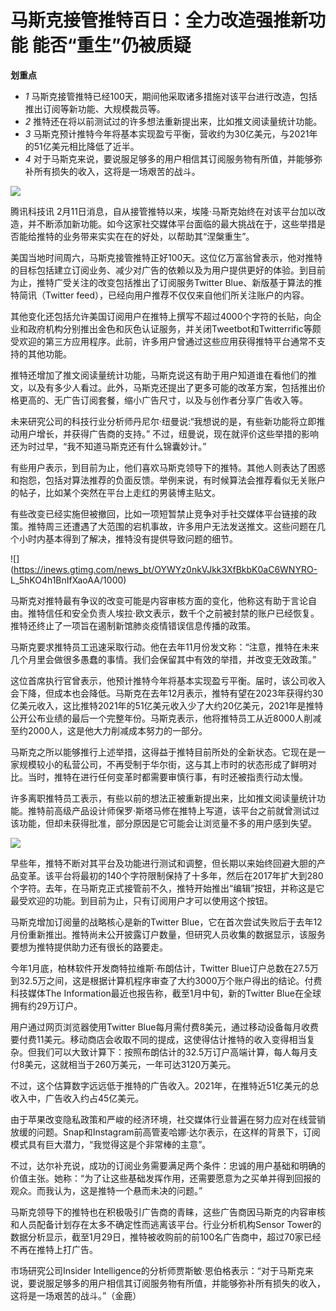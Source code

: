 # 马斯克接管推特百日：全力改造强推新功能 能否“重生”仍被质疑

**划重点**

  * _1_ 马斯克接管推特已经100天，期间他采取诸多措施对该平台进行改造，包括推出订阅等新功能、大规模裁员等。
  * _2_ 推特还在将以前测试过的许多想法重新提出来，比如推文阅读量统计功能。
  * _3_ 马斯克预计推特今年将基本实现盈亏平衡，营收约为30亿美元，与2021年的51亿美元相比降低了近半。
  * _4_ 对于马斯克来说，要说服足够多的用户相信其订阅服务物有所值，并能够弥补所有损失的收入，这将是一场艰苦的战斗。

![](https://inews.gtimg.com/news_bt/Otq-V1te1ClIpy49lO0ZrS8sHobfma1KQ0fjRSOo1qcRIAA/1000)

腾讯科技讯
2月11日消息，自从接管推特以来，埃隆·马斯克始终在对该平台加以改造，并不断添加新功能。如今这家社交媒体平台面临的最大挑战在于，这些举措是否能给推特的业务带来实实在在的好处，以帮助其“涅槃重生”。

美国当地时间周六，马斯克接管推特正好100天。这位亿万富翁曾表示，他对推特的目标包括建立订阅业务、减少对广告的依赖以及为用户提供更好的体验。到目前为止，推特广受关注的改变包括推出了订阅服务Twitter
Blue、新版基于算法的推特简讯（Twitter feed），已经向用户推荐不仅仅来自他们所关注账户的内容。

其他变化还包括允许美国订阅用户在推特上撰写不超过4000个字符的长贴，向企业和政府机构分别推出金色和灰色认证服务，并关闭Tweetbot和Twitterrific等颇受欢迎的第三方应用程序。此前，许多用户曾通过这些应用获得推特平台通常不支持的其他功能。

推特还增加了推文阅读量统计功能，马斯克说这有助于用户知道谁在看他们的推文，以及有多少人看过。此外，马斯克还提出了更多可能的改革方案，包括推出价格更高的、无广告订阅套餐，缩小广告尺寸，以及与创作者分享广告收入等。

未来研究公司的科技行业分析师丹尼尔·纽曼说:“我想说的是，有些新功能将立即推动用户增长，并获得广告商的支持。”
不过，纽曼说，现在就评价这些举措的影响还为时过早，“我不知道马斯克还有什么锦囊妙计。”

有些用户表示，到目前为止，他们喜欢马斯克领导下的推特。其他人则表达了困惑和抱怨，包括对算法推荐的负面反馈。举例来说，有时候算法会推荐看似无关账户的帖子，比如某个突然在平台上走红的男装博主贴文。

有些改变已经实施但被撤回，比如一项短暂禁止竞争对手社交媒体平台链接的政策。推特周三还遭遇了大范围的宕机事故，许多用户无法发送推文。这些问题在几个小时内基本得到了解决，推特没有提供导致问题的细节。

![](https://inews.gtimg.com/news_bt/OYWYz0nkVJkk3XfBkbK0aC6WNYRO-
L_5hKO4h1BnIfXaoAA/1000)

马斯克对推特最有争议的改变可能是内容审核方面的变化，他称这有助于言论自由。推特信任和安全负责人埃拉·欧文表示，数千个之前被封禁的账户已经恢复。推特还终止了一项旨在遏制新馆肺炎疫情错误信息传播的政策。

马斯克要求推特员工迅速采取行动。他在去年11月份发文称：“注意，推特在未来几个月里会做很多愚蠢的事情。我们会保留其中有效的举措，并改变无效政策。”

这位首席执行官曾表示，他预计推特今年将基本实现盈亏平衡。届时，该公司收入会下降，但成本也会降低。马斯克在去年12月表示，推特有望在2023年获得约30亿美元收入，这比推特2021年的51亿美元收入少了大约20亿美元，2021年是推特公开公布业绩的最后一个完整年份。马斯克表示，他将推特员工从近8000人削减至约2000人，这是他大力削减成本努力的一部分。

马斯克之所以能够推行上述举措，这得益于推特目前所处的全新状态。它现在是一家规模较小的私营公司，不再受制于华尔街，这与其上市时的状态形成了鲜明对比。当时，推特在进行任何变革时都需要审慎行事，有时还被指责行动太慢。

许多离职推特员工表示，有些以前的想法正被重新提出来，比如推文阅读量统计功能。推特前高级产品设计师保罗·斯塔马修在推特上写道，该平台之前就曾测试过该功能，但却未获得批准，部分原因是它可能会让浏览量不多的用户感到失望。

![](https://inews.gtimg.com/news_bt/O7I7c5ekHOd1vO8zyg4Hv5fu8A5pT0JuH8N6_oYAa_E00AA/1000)

早些年，推特不断对其平台及功能进行测试和调整，但长期以来始终回避大胆的产品变革。该平台将最初的140个字符限制保持了十多年，然后在2017年扩大到280个字符。去年，在马斯克正式接管前不久，推特开始推出“编辑”按钮，并称这是它最受欢迎的功能。到目前为止，只有订阅用户才可以使用这个按钮。

马斯克增加订阅量的战略核心是新的Twitter
Blue，它在首次尝试失败后于去年12月份重新推出。推特尚未公开披露订户数量，但研究人员收集的数据显示，该服务要想为推特提供助力还有很长的路要走。

今年1月底，柏林软件开发商特拉维斯·布朗估计，Twitter
Blue订户总数在27.5万到32.5万之间，这是根据计算机程序审查了大约3000万个账户得出的结论。付费科技媒体The
Information最近也报告称，截至1月中旬，新的Twitter Blue在全球拥有约29万订户。

用户通过网页浏览器使用Twitter
Blue每月需付费8美元，通过移动设备每月收费要付费11美元。移动商店会收取不同的提成，这使得估计推特的收入变得相当复杂。但我们可以大致计算下：按照布朗估计的32.5万订户高端计算，每人每月支付8美元，这就相当于260万美元，一年可达3120万美元。

不过，这个估算数字远远低于推特的广告收入。2021年，在推特近51亿美元的总收入中，广告收入约占45亿美元。

由于苹果改变隐私政策和严峻的经济环境，社交媒体行业普遍在努力应对在线营销放缓的问题。Snap和Instagram前高管麦哈娜·达尔表示，在这样的背景下，订阅模式具有巨大潜力，“我觉得这是个非常棒的主意”。

不过，达尔补充说，成功的订阅业务需要满足两个条件：忠诚的用户基础和明确的价值主张。她称：“为了让这些基础发挥作用，还需要愿意为之买单并得到回报的观众。而我认为，这是推特一个悬而未决的问题。”

马斯克领导下的推特也在积极吸引广告商的青睐，这些广告商因马斯克的内容审核和人员配备计划存在太多不确定性而逃离该平台。行业分析机构Sensor
Tower的数据分析显示，截至1月29日，推特被收购前的前100名广告商中，超过70家已经不再在推特上打广告。

市场研究公司Insider
Intelligence的分析师贾斯敏·恩伯格表示：“对于马斯克来说，要说服足够多的用户相信其订阅服务物有所值，并能够弥补所有损失的收入，这将是一场艰苦的战斗。”（金鹿）

